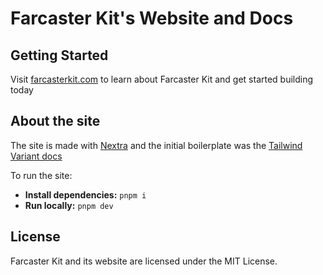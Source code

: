 # Farcaster Kit's Website and Docs

## Getting Started

Visit [farcasterkit.com](https://farcasterkit.com) to learn about Farcaster Kit and get started building today

## About the site

The site is made with [Nextra](https://nextra.site/) and the initial boilerplate was the [Tailwind Variant docs](https://github.com/nextui-org/tailwind-variants-docs)

To run the site:
- **Install dependencies:** `pnpm i`
- **Run locally:** `pnpm dev`


## License

Farcaster Kit and its website are licensed under the MIT License.